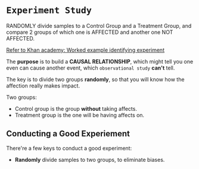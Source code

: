 # `Experiment Study`
RANDOMLY divide samples to a Control Group and a Treatment Group, and compare 2 groups of which one is AFFECTED and another one NOT AFFECTED.

[Refer to Khan academy: Worked example identifying experiment](https://www.khanacademy.org/math/ap-statistics/gathering-data-ap/modal/v/worked-example-identifying-experiment)

The **purpose** is to build a **CAUSAL RELATIONSHIP**, which might tell you one even can cause another event, which `observational study` **can't** tell.

The key is to divide two groups **randomly**, so that you will know how the affection really makes impact.

Two groups:
- Control group is the group **without** taking affects.
- Treatment group is the one will be having affects on.

## Conducting a Good Experiement
There're a few keys to conduct a good experiment:
- **Randomly** divide samples to two groups, to eliminate biases.
